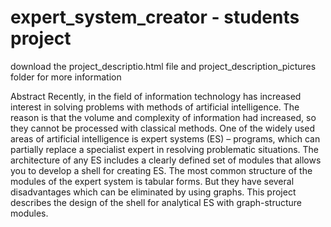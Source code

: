 # expert_system_creator - students project
download the project_descriptio.html file and project_description_pictures folder for more information

Abstract
Recently, in the field of information technology has increased interest in solving problems with methods of artificial 
intelligence. The reason is that the volume and complexity of information had increased, so they cannot be processed with
classical methods. One of the widely used areas of artificial intelligence is expert systems (ES) – programs, which can partially
replace a specialist expert in resolving problematic situations. The architecture of any ES includes a clearly defined set of
modules that allows you to develop a shell for creating ES. The most common structure of the modules of the expert system is
tabular forms. But they have several disadvantages which can be eliminated by using graphs. This project describes the design 
of the shell for analytical ES with graph-structure modules.

